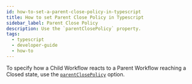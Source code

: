 ```yaml
---
id: how-to-set-a-parent-close-policy-in-typescript
title: How to set Parent Close Policy in Typescript
sidebar_label: Parent Close Policy
description: Use the `parentClosePolicy` property.
tags:
  - typescript
  - developer-guide
  - how-to
---
```


To specify how a Child Workflow reacts to a Parent Workflow reaching a Closed state, use the [`parentClosePolicy`](https://typescript.temporal.io/api/interfaces/workflow.ChildWorkflowOptions#parentclosepolicy) option.

<!--SNIPSTART typescript-child-workflow -->
<!--SNIPEND-->
